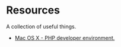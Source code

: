 # Resources
A collection of useful things.

 - [Mac OS X - PHP developer environment.](https://github.com/pawelkolanowski/Resources/blob/master/Mac-OS-X-PHP-dev-env.md)
